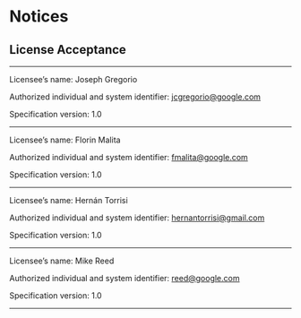 # Notices

## License Acceptance

---

Licensee’s name: Joseph Gregorio

Authorized individual and system identifier: jcgregorio@google.com

Specification version: 1.0

---

Licensee’s name: Florin Malita

Authorized individual and system identifier: fmalita@google.com

Specification version: 1.0

---

Licensee’s name: Hernán Torrisi

Authorized individual and system identifier: hernantorrisi@gmail.com

Specification version: 1.0

---

Licensee’s name: Mike Reed

Authorized individual and system identifier: reed@google.com

Specification version: 1.0

---
